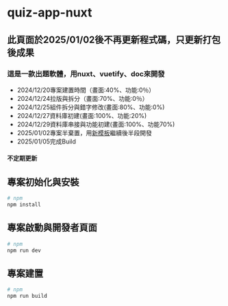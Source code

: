 # quiz-app-nuxt
## 此頁面於2025/01/02後不再更新程式碼，只更新打包後成果
### 這是一款出題軟體，用nuxt、vuetify、doc來開發
- 2024/12/20專案建置時間（畫面:40%、功能:0％）
- 2024/12/24拉版與拆分（畫面:70%、功能:0％）
- 2024/12/25組件拆分與錯字修改(畫面:80%、功能:0%)
- 2024/12/27資料庫初建(畫面:100%、功能:20%)
- 2024/12/29資料庫串接與功能初建(畫面:100%、功能70%)
- 2025/01/02專案半棄置，用[新模板](https://github.com/gurvancampion/nuxt-electron-trpc-prisma)繼續後半段開發
- 2025/01/05完成Build

#### 不定期更新

## 專案初始化與安裝
```bash
# npm
npm install
```

## 專案啟動與開發者頁面
```bash
# npm
npm run dev
```

## 專案建置
```bash
# npm
npm run build
```
